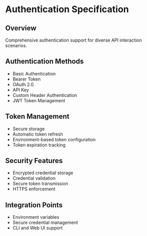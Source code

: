 # Authentication Specification

## Overview
Comprehensive authentication support for diverse API interaction scenarios.

## Authentication Methods
- Basic Authentication
- Bearer Token
- OAuth 2.0
- API Key
- Custom Header Authentication
- JWT Token Management

## Token Management
- Secure storage
- Automatic token refresh
- Environment-based token configuration
- Token expiration tracking

## Security Features
- Encrypted credential storage
- Credential validation
- Secure token transmission
- HTTPS enforcement

## Integration Points
- Environment variables
- Secure credential management
- CLI and Web UI support
